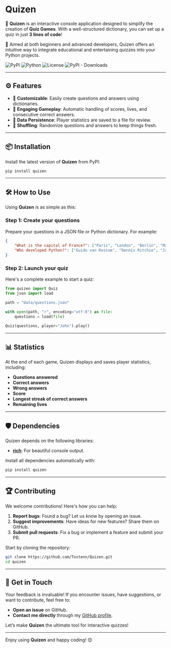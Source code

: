 

# Quizen  

🎉 **Quizen** is an interactive console application designed to simplify the creation of **Quiz Games**. With a well-structured dictionary, you can set up a quiz in just **3 lines of code**!  

🚀 Aimed at both beginners and advanced developers, Quizen offers an intuitive way to integrate educational and entertaining quizzes into your Python projects.  

![PyPI](https://img.shields.io/pypi/v/quizen)
![Python](https://img.shields.io/pypi/pyversions/quizen)
![License](https://img.shields.io/pypi/l/quizen)
![PyPI - Downloads](https://img.shields.io/pypi/dm/quizen)

---

## ⚙️ **Features**  

- 🧩 **Customizable**: Easily create questions and answers using dictionaries.  
- 🎯 **Engaging Gameplay**: Automatic handling of scores, lives, and consecutive correct answers.  
- 💾 **Data Persistence**: Player statistics are saved to a file for review.  
- 🔀 **Shuffling**: Randomize questions and answers to keep things fresh.  

---

## 📦 **Installation**  

Install the latest version of **Quizen** from PyPI:  
```bash  
pip install quizen  
```  

---

## 🛠 **How to Use**  

Using **Quizen** is as simple as this:  

### Step 1: Create your questions  

Prepare your questions in a JSON file or Python dictionary. For example:  
```json  
{
    "What is the capital of France?": ["Paris", "London", "Berlin", "Madrid"],
    "Who developed Python?": ["Guido van Rossum", "Dennis Ritchie", "James Gosling", "Bjarne Stroustrup"]
}
```  

### Step 2: Launch your quiz  

Here's a complete example to start a quiz:  
```python  
from quizen import Quiz  
from json import load  

path = "data/questions.json"  

with open(path, "r", encoding="utf-8") as file:  
    questions = load(file)  

Quiz(questions, player="John").play()  
```  

---

## 📊 **Statistics**  

At the end of each game, Quizen displays and saves player statistics, including:  
- **Questions answered**  
- **Correct answers**  
- **Wrong answers**  
- **Score**  
- **Longest streak of correct answers**  
- **Remaining lives**  

---

## 🛡 **Dependencies**  

Quizen depends on the following libraries:  
- [**rich**](https://github.com/Textualize/rich): For beautiful console output.  

Install all dependencies automatically with:  
```bash  
pip install quizen  
```  

---

## 🏆 **Contributing**  

We welcome contributions! Here's how you can help:  
1. **Report bugs**: Found a bug? Let us know by opening an issue.  
2. **Suggest improvements**: Have ideas for new features? Share them on GitHub.  
3. **Submit pull requests**: Fix a bug or implement a feature and submit your PR.  

Start by cloning the repository:  
```bash  
git clone https://github.com/Tostenn/Quizen.git  
cd quizen  
```  

---

## 📣 **Get in Touch**  

Your feedback is invaluable! If you encounter issues, have suggestions, or want to contribute, feel free to:  
- **Open an issue** on GitHub.  
- **Contact me directly** through my [GitHub profile](https://github.com/Tostenn).  

Let’s make **Quizen** the ultimate tool for interactive quizzes!  


---

Enjoy using **Quizen** and happy coding! 😊